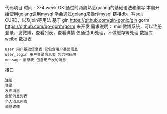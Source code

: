 代码项目
时间 - 3-4 week OK
通过前两周熟悉golang的基础语法和编写
本周开始使用golang调用mysql
学会通过golang来操作mysql
链接db、写sql，CURD，以及join等用法
基于
gin https://github.com/gin-gonic/gin
gorm  https://github.com/go-gorm/gorm
来开发
需求说明：
mini微博系统，可以注册登录，发微博，查看列表，查看详情
仅通过db处理，不做缓存等处理
数据库 weibo
数据表
```
user 用户基础信息表 仅包含用户基础信息
user_login 用户登录信息表 包含密码等
message 消息表 包含用户发的消息
```
接口
```
注册
登录
发布消息
全部消息列表
个人消息列表
消息详情
```


 











